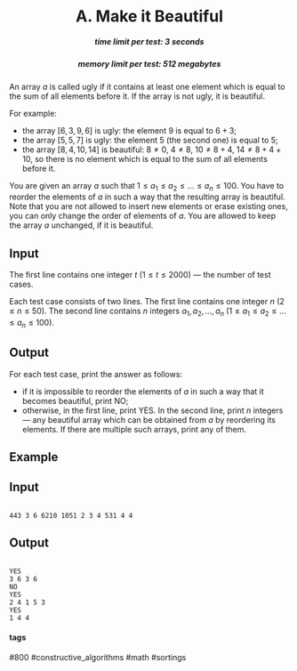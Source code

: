 <h1 style='text-align: center;'> A. Make it Beautiful</h1>

<h5 style='text-align: center;'>time limit per test: 3 seconds</h5>
<h5 style='text-align: center;'>memory limit per test: 512 megabytes</h5>

An array $a$ is called ugly if it contains at least one element which is equal to the sum of all elements before it. If the array is not ugly, it is beautiful.

For example:

* the array $[6, 3, 9, 6]$ is ugly: the element $9$ is equal to $6 + 3$;
* the array $[5, 5, 7]$ is ugly: the element $5$ (the second one) is equal to $5$;
* the array $[8, 4, 10, 14]$ is beautiful: $8 \ne 0$, $4 \ne 8$, $10 \ne 8 + 4$, $14 \ne 8 + 4 + 10$, so there is no element which is equal to the sum of all elements before it.

You are given an array $a$ such that $1 \le a_1 \le a_2 \le \dots \le a_n \le 100$. You have to reorder the elements of $a$ in such a way that the resulting array is beautiful. Note that you are not allowed to insert new elements or erase existing ones, you can only change the order of elements of $a$. You are allowed to keep the array $a$ unchanged, if it is beautiful.

## Input

The first line contains one integer $t$ ($1 \le t \le 2000$) — the number of test cases.

Each test case consists of two lines. The first line contains one integer $n$ ($2 \le n \le 50$). The second line contains $n$ integers $a_1, a_2, \dots, a_n$ ($1 \le a_1 \le a_2 \le \dots \le a_n \le 100$).

## Output

For each test case, print the answer as follows:

* if it is impossible to reorder the elements of $a$ in such a way that it becomes beautiful, print NO;
* otherwise, in the first line, print YES. In the second line, print $n$ integers — any beautiful array which can be obtained from $a$ by reordering its elements. If there are multiple such arrays, print any of them.
## Example

## Input


```

443 3 6 6210 1051 2 3 4 531 4 4
```
## Output


```

YES
3 6 3 6
NO
YES
2 4 1 5 3
YES
1 4 4

```


#### tags 

#800 #constructive_algorithms #math #sortings 